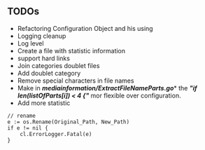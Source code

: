 TODOs
-----

- Refactoring Configuration Object and his using
- Logging cleanup
- Log level
- Create a file with statistic information
- support hard links
- Join categories doublet files
- Add doublet category
- Remove special characters in file names
- Make in ***mediainformation/ExtractFileNameParts.go**** the ***"if len(listOfParts[i]) < 4 {"*** mor flexible over configuration.
- Add more statistic

```golang
// rename
e := os.Rename(Original_Path, New_Path)
if e != nil {
    cl.ErrorLogger.Fatal(e)
}
```


